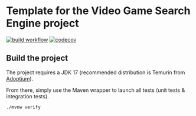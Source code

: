# Template for the Video Game Search Engine project

[![build workflow](https://github.com/TheoBillet/video_game_search_engine/actions/workflows/build.yml/badge.svg)](https://github.com/TheoBillet/video_game_search_engine_template/actions)
[![codecov](https://codecov.io/gh/TheoBillet/video_game_search_engine/branch/main/graph/badge.svg)](https://codecov.io/gh/TheoBillet/video_game_search_engine_template)

## Build the project

The project requires a JDK 17 (recommended distribution is Temurin from [Adoptium](https://adoptium.net/)).

From there, simply use the Maven wrapper to launch all tests (unit tests & integration tests).

`./mvnw verify`
